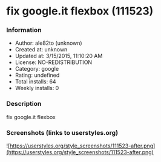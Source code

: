 # fix google.it flexbox (111523)

### Information
- Author: ale82to (unknown)
- Created at: unknown
- Updated at: 3/15/2015, 11:10:20 AM
- License: NO-REDISTRIBUTION
- Category: google
- Rating: undefined
- Total installs: 64
- Weekly installs: 0


### Description
fix google.it flexbox


### Screenshots (links to userstyles.org)
![https://userstyles.org/style_screenshots/111523-after.png](https://userstyles.org/style_screenshots/111523-after.png)


